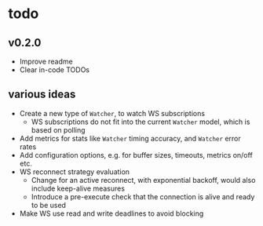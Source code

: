 # todo

## v0.2.0

- Improve readme
- Clear in-code TODOs

## various ideas

- Create a new type of `Watcher`, to watch WS subscriptions
  - WS subscriptions do not fit into the current `Watcher` model, which is based on polling
- Add metrics for stats like `Watcher` timing accuracy, and `Watcher` error rates
- Add configuration options, e.g. for buffer sizes, timeouts, metrics on/off etc.
- WS reconnect strategy evaluation
  - Change for an active reconnect, with exponential backoff, would also include keep-alive measures
  - Introduce a pre-execute check that the connection is alive and ready to be used
- Make WS use read and write deadlines to avoid blocking
